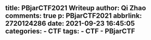 title: PBjarCTF2021 Writeup
author: Qi Zhao
comments: true
p: PBjarCTF2021
abbrlink: 2720124286
date: 2021-09-23 16:45:05
categories:
    - CTF
tags:
    - CTF
    - PBjarCTF
---
